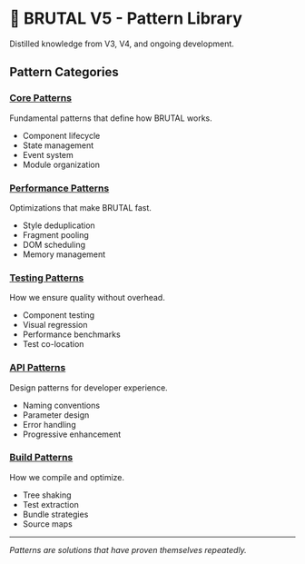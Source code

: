 # 🧬 BRUTAL V5 - Pattern Library

Distilled knowledge from V3, V4, and ongoing development.

## Pattern Categories

### [Core Patterns](./core/)
Fundamental patterns that define how BRUTAL works.
- Component lifecycle
- State management
- Event system
- Module organization

### [Performance Patterns](./performance/)
Optimizations that make BRUTAL fast.
- Style deduplication
- Fragment pooling
- DOM scheduling
- Memory management

### [Testing Patterns](./testing/)
How we ensure quality without overhead.
- Component testing
- Visual regression
- Performance benchmarks
- Test co-location

### [API Patterns](./api/)
Design patterns for developer experience.
- Naming conventions
- Parameter design
- Error handling
- Progressive enhancement

### [Build Patterns](./build/)
How we compile and optimize.
- Tree shaking
- Test extraction
- Bundle strategies
- Source maps

---

*Patterns are solutions that have proven themselves repeatedly.*